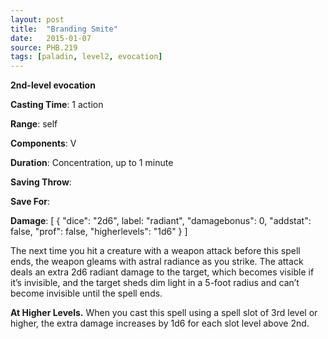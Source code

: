 ```yaml
---
layout: post
title:  "Branding Smite"
date:   2015-01-07
source: PHB.219
tags: [paladin, level2, evocation]
---
```


**2nd-level evocation**

**Casting Time**: 1 action

**Range**: self

**Components**: V

**Duration**: Concentration, up to 1 minute

**Saving Throw**: 

**Save For**: 

**Damage**: [ { "dice": "2d6", label: "radiant", "damagebonus": 0, "addstat": false, "prof": false, "higherlevels": "1d6" } ]

The next time you hit a creature with a weapon attack before this spell ends, the weapon gleams with astral radiance as you strike. The attack deals an extra 2d6 radiant damage to the target, which becomes visible if it’s invisible, and the target sheds dim light in a 5-foot radius and can’t become invisible until the spell ends.

**At Higher Levels.** When you cast this spell using a spell slot of 3rd level or higher, the extra damage increases by 1d6 for each slot level above 2nd.
